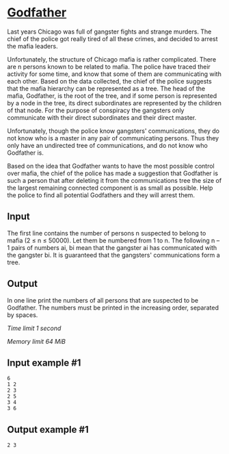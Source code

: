 # [Godfather](https://www.e-olymp.com/en/problems/5366)

Last years Chicago was full of gangster fights and strange murders. The chief of the police got really tired of all these crimes, and decided to arrest the mafia leaders.

Unfortunately, the structure of Chicago mafia is rather complicated. There are n persons known to be related to mafia. The police have traced their activity for some time, and know that some of them are communicating with each other. Based on the data collected, the chief of the police suggests that the mafia hierarchy can be represented as a tree. The head of the mafia, Godfather, is the root of the tree, and if some person is represented by a node in the tree, its direct subordinates are represented by the children of that node. For the purpose of conspiracy the gangsters only communicate with their direct subordinates and their direct master.

Unfortunately, though the police know gangsters' communications, they do not know who is a master in any pair of communicating persons. Thus they only have an undirected tree of communications, and do not know who Godfather is.

Based on the idea that Godfather wants to have the most possible control over mafia, the chief of the police has made a suggestion that Godfather is such a person that after deleting it from the communications tree the size of the largest remaining connected component is as small as possible. Help the police to find all potential Godfathers and they will arrest them.

## Input

The first line contains the number of persons n suspected to belong to mafia (2 ≤ n ≤ 50000). Let them be numbered from 1 to n. The following n – 1 pairs of numbers ai, bi mean that the gangster ai has communicated with the gangster bi. It is guaranteed that the gangsters' communications form a tree.

## Output

In one line print the numbers of all persons that are suspected to be Godfather. The numbers must be printed in the increasing order, separated by spaces.

_Time limit 1 second_

_Memory limit 64 MiB_

## Input example #1
```
6
1 2
2 3
2 5
3 4
3 6
```

## Output example #1
```
2 3
```
